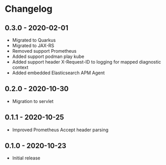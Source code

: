 # Changelog

## 0.3.0 - 2020-02-01

- Migrated to Quarkus
- Migrated to JAX-RS
- Removed support Prometheus
- Added support podman play kube
- Added support header X-Request-ID to logging for mapped diagnostic context
- Added embedded Elasticsearch APM Agent

## 0.2.0 - 2020-10-30

- Migration to servlet

## 0.1.1 - 2020-10-25

- Improved Prometheus Accept header parsing

## 0.1.0 - 2020-10-23

- Initial release
